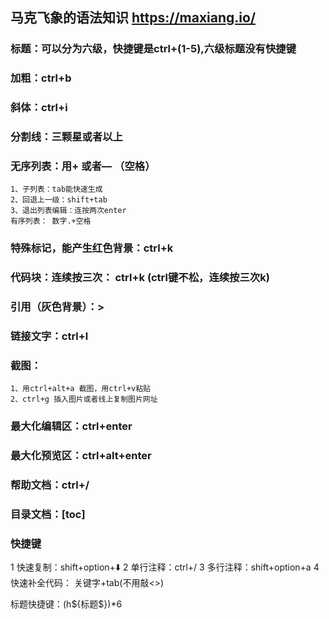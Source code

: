 ## 马克飞象的语法知识 https://maxiang.io/
### 标题：可以分为六级，快捷键是ctrl+(1-5),六级标题没有快捷键
### 加粗：ctrl+b
### 斜体：ctrl+i
### 分割线：三颗星或者以上
### 无序列表：用+ 或者— （空格）
    1、子列表：tab能快速生成
    2、回退上一级：shift+tab
    3、退出列表编辑：连按两次enter
    有序列表： 数字.+空格
### 特殊标记，能产生红色背景：ctrl+k
### 代码块：连续按三次： ctrl+k (ctrl键不松，连续按三次k)
### 引用（灰色背景）：>
### 链接文字：ctrl+l
### 截图：
    1、用ctrl+alt+a 截图，用ctrl+v粘贴
    2、ctrl+g 插入图片或者线上复制图片网址

### 最大化编辑区：ctrl+enter
### 最大化预览区：ctrl+alt+enter
### 帮助文档：ctrl+/
### 目录文档：[toc]

### 快捷键
1 快速复制：shift+option+⬇️
2 单行注释：ctrl+/
3 多行注释：shift+option+a
4 快速补全代码： 关键字+tab(不用敲<>)

标题快捷键：(h${标题$})*6